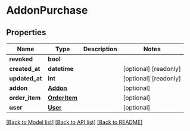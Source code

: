 # AddonPurchase

## Properties
Name | Type | Description | Notes
------------ | ------------- | ------------- | -------------
**revoked** | **bool** |  | 
**created_at** | **datetime** |  | [optional] [readonly] 
**updated_at** | **int** |  | [optional] [readonly] 
**addon** | [**Addon**](Addon.md) |  | [optional] 
**order_item** | [**OrderItem**](OrderItem.md) |  | [optional] 
**user** | [**User**](User.md) |  | [optional] 

[[Back to Model list]](../README.md#documentation-for-models) [[Back to API list]](../README.md#documentation-for-api-endpoints) [[Back to README]](../README.md)


